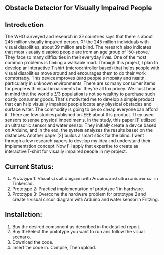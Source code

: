 ##  Obstacle Detector for Visually Impaired People

## Introduction
The WHO surveyed and research in 39 countries says that there is about 245 million visually impaired person. Of the 245 million individuals with visual disabilities, about 39 million are blind. The research also indicates that most visually disabled people are from an age group of '50-above.' They face so many difficulties in their everyday lives. One of the most common problems is finding a walkable road. Through this project, I plan to develop an interactive T-shirt (microcontroller based) that helps people with visual disabilities move around and encourages them to do their work comfortably. This device improves Blind people's mobility and health, particularly in unknown environments. There are so many consumer items for people with visual impairments but they're all too pricey. We must bear in mind that the world's 2/3 population is not so wealthy to purchase such costly consumer goods. That's motivated me to develop a simple product that can help visually impaired people locate any physical obstacles and surface water. The commodity is going to be so cheap everyone can afford it. There are few studies published on IEEE about this product. They used sensors to sense physical impediments. In the study, this paper [1] utilized an ultrasonic sensor and water sensor. They initially create a device based on Arduino, and in the end, the system analyzes the results based on the distances. Another paper [2] builds a smart stick for the blind. I went through a few research papers to develop my idea and understand their implementation concept. Now I'll apply that expertise to create an interactive T-shirt for visually impaired people in my project.
## Current Status:
1. Prototype 1: Visual circuit diagram with Arduino and ultrasonic sensor in Tinkercad.
2. Prototype 2: Practical implementation of prototype 1 in hardware.
3. Prototype 3: Overcome the hardware problem for prototype 2 and create a visual circuit diagram with Arduino and water sensor in Fritzing.

## Installation:
1. Buy the desired component as described in the detailed report.
2. Buy theSelect the prototype you want to run and follow the visual scenario.
3. Download the code.
4. Insert the code in. Compile, Then upload.